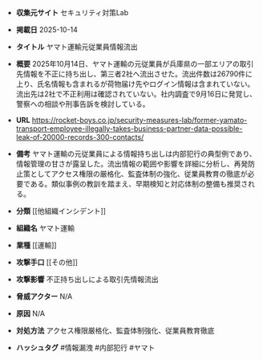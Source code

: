 - **収集元サイト**
セキュリティ対策Lab

- **掲載日**
2025-10-14

- **タイトル**
ヤマト運輸元従業員情報流出

- **概要**
2025年10月14日、ヤマト運輸の元従業員が兵庫県の一部エリアの取引先情報を不正に持ち出し、第三者2社へ流出させた。流出件数は26790件に上り、氏名情報も含まれるが荷物届け先やログイン情報は含まれていない。流出先は2社で不正利用は確認されていない。社内調査で9月16日に発覚し、警察への相談や刑事告訴を検討している。

- **URL**
https://rocket-boys.co.jp/security-measures-lab/former-yamato-transport-employee-illegally-takes-business-partner-data-possible-leak-of-20000-records-300-contacts/

- **備考**
ヤマト運輸の元従業員による情報持ち出しは内部犯行の典型例であり、情報管理の甘さが露呈した。流出情報の範囲や影響を詳細に分析し、再発防止策としてアクセス権限の厳格化、監査体制の強化、従業員教育の徹底が必要である。類似事例の教訓を踏まえ、早期検知と対応体制の整備も推奨される。

- **分類**
[[他組織インシデント]]

- **組織名**
ヤマト運輸

- **業種**
[[運輸]]

- **攻撃手口**
[[その他]]

- **攻撃影響**
不正持ち出しによる取引先情報流出

- **脅威アクター**
N/A

- **原因**
N/A

- **対処方法**
アクセス権限厳格化、監査体制強化、従業員教育徹底

- **ハッシュタグ**
#情報漏洩 #内部犯行 #ヤマト
